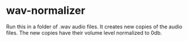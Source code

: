 # wav-normalizer
Run this in a folder of .wav audio files. It creates new copies of the audio files. The new copies have their volume level normalized to 0db.
